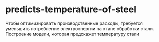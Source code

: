 # predicts-temperature-of-steel
Чтобы оптимизировать производственные расходы, требуется уменьшить потребление электроэнергии на этапе обработки стали.  Построение модели, которая предскажет температуру стали
